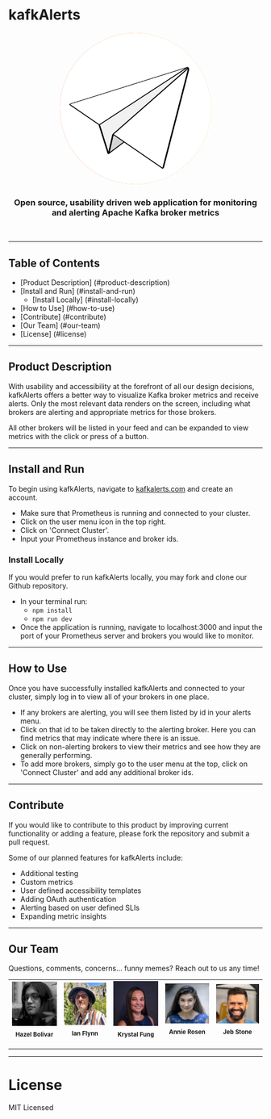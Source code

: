 # kafkAlerts 

<p align="center">
  <img src="src/assets/logo.png" width=300px 
    style="background-image: linear-gradient(
      to right,
      rgb(249, 75, 6) 0%,
      hsla(42, 94%, 57%, 1) 100%
    ); border-radius:50%">
</p>
<h3 align="center">Open source, usability driven web application for monitoring and alerting Apache Kafka broker metrics</h3>
</br>

---

## Table of Contents

- [Product Description] (#product-description)
- [Install and Run] (#install-and-run)
  - [Install Locally] (#install-locally)
- [How to Use] (#how-to-use)
- [Contribute] (#contribute)
- [Our Team] (#our-team)
- [License] (#license)

---

## Product Description
With usability and accessibility at the forefront of all our design decisions, kafkAlerts offers a better way to visualize Kafka broker metrics and receive alerts. Only the most relevant data renders on the screen, including what brokers are alerting and appropriate metrics for those brokers. 

All other brokers will be listed in your feed and can be expanded to view metrics with the click or press of a button. 

---

## Install and Run
To begin using kafkAlerts, navigate to <a href="http://www.kafkAlerts.com">kafkalerts.com</a> and create an account. 
- Make sure that Prometheus is running and connected to your cluster. 
- Click on the user menu icon in the top right.
- Click on 'Connect Cluster'.
- Input your Prometheus instance and broker ids.


### Install Locally
If you would prefer to run kafkAlerts locally, you may fork and clone our Github repository. 
- In your terminal run:
  - `npm install`
  - `npm run dev` 
- Once the application is running, navigate to localhost:3000 and input the port of your Prometheus server and brokers you would like to monitor.

---

## How to Use
Once you have successfully installed kafkAlerts and connected to your cluster, simply log in to view all of your brokers in one place. 
- If any brokers are alerting, you will see them listed by id in your alerts menu. 
- Click on that id to be taken directly to the alerting broker. Here you can find metrics that may indicate where there is an issue. 
- Click on non-alerting brokers to view their metrics and see how they are generally performing. 
- To add more brokers, simply go to the user menu at the top, click on 'Connect Cluster' and add any additional broker ids. 

---

## Contribute

If you would like to contribute to this product by improving current functionality or adding a feature, please fork the repository and submit a pull request. 

Some of our planned features for kafkAlerts include:

- Additional testing
- Custom metrics
- User defined accessibility templates
- Adding OAuth authentication
- Alerting based on user defined SLIs
- Expanding metric insights

---

## Our Team
Questions, comments, concerns... funny memes? Reach out to us any time!

<table align="center">
  <tr>
    <td align="center">
      <img src="src/assets/headshots/hazel-headshot.jpg" width="140px;" alt=""/>
      <br />
      <sub><b>Hazel Bolivar</b></sub>
      <br />
      <a href="https://github.com/hazelbolivar"><img src="src/assets/icons/github-mark.png" width="20px;" alt=""/></a>
      <a href="https://www.linkedin.com/in/hazelbolivar/"><img src="src/assets/icons/linkedin.png" width="20px;" alt=""/></a>
    </td>
    <td align="center">
      <img src="src/assets/headshots/ian-headshot.jpg" width="140px;" alt=""/>
      <br />
      <sub><b>Ian Flynn</b></sub>
      <br />
      <a href="https://github.com/ian-flynn"><img src="src/assets/icons/github-mark.png" width="20px;" alt=""/></a>
      <a href="https://www.linkedin.com/in/ianrflynn/"><img src="src/assets/icons/linkedin.png" width="20px;" alt=""/></a>
    </td>
    <td align="center">
      <img src="src/assets/headshots/krystal-headshot.jpg" width="140px;" alt=""/>
      <br />
      <sub><b>Krystal Fung</b></sub>
      <br />
      <a href="https://github.com/klfung7"><img src="src/assets/icons/github-mark.png" width="20px;" alt=""/></a>
      <a href="https://www.linkedin.com/in/krystal-fung/"><img src="src/assets/icons/linkedin.png" width="20px;" alt=""/></a>
    </td>
     <td align="center">
      <img src="src/assets/headshots/annie-headshot.png" width="140px;" alt=""/>
      <br />
      <sub><b>Annie Rosen</b></sub>
      <br />
      <a href="https://github.com/mezzocarattere"><img src="src/assets/icons/github-mark.png" width="20px;" alt=""/></a>
      <a href="https://www.linkedin.com/in/rosen-annie/"><img src="src/assets/icons/linkedin.png" width="20px;" alt=""/></a>
    </td>
    <td align="center">
      <img src="src/assets/headshots/jeb-headshot.png" width="140px;" alt=""/>
      <br />
      <sub><b>Jeb Stone</b></sub>
      <br />
      <a href="https://github.com/jeb-stone"><img src="src/assets/icons/github-mark.png" width="20px;" alt=""/></a>
      <a href="https://www.linkedin.com/in/jeb-stone/"><img src="src/assets/icons/linkedin.png" width="20px;" alt=""/></a>
    </td>
  </tr>
</table>

---

# License
MIT Licensed
    